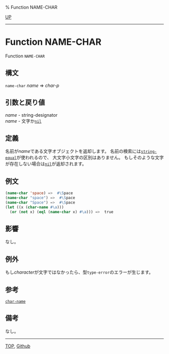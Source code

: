 % Function NAME-CHAR

[UP](13.2.html)  

---

# Function NAME-CHAR


Function `NAME-CHAR`


## 構文

`name-char` *name* => *char-p*


## 引数と戻り値

*name* - string-designator  
*name* - 文字か[`nil`](5.3.nil-variable.html)


## 定義

名前が*name*である文字オブジェクトを返却します。
名前の検索には[`string-equal`](16.2.string-equal.html)が使われるので、
大文字小文字の区別はありません。
もしそのような文字が存在しない場合は[`nil`](5.3.nil-variable.html)が返却されます。


## 例文

```lisp
(name-char 'space) =>  #\Space
(name-char "space") =>  #\Space
(name-char "Space") =>  #\Space
(let ((x (char-name #\a)))
  (or (not x) (eql (name-char x) #\a))) =>  true
```


## 影響

なし。


## 例外

もし*character*が文字ではなかったら、型`type-error`のエラーが生じます。


## 参考

[`char-name`](13.2.char-name.html)


## 備考

なし。


---
[TOP](index.html),  [Github](https://github.com/nptcl/npt-japanese)

